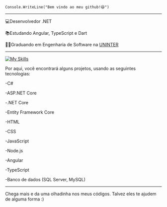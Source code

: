 <code>Console.WriteLine("Bem vindo ao meu github!😆")</code>
<hr>

<p>💻Desenvolvedor .NET </p>
<p>📚Estudando Angular, TypeScript e Dart</p>
<p>👨‍💻Graduando em Engenharia de Software na <a href="https://www.uninter.com/" target="blank_">UNINTER</a></p>

<hr>

[![My Skills](https://skillicons.dev/icons?i=cs,dotnet,js,html,css,nodejs,angular,ts,mysql)](https://skillicons.dev)

Por aqui, você encontrará alguns projetos, usando as seguintes tecnologias:
<p>-C#</p> 
<p>-ASP.NET Core</p>
<p>-.NET Core</p> 
<p>-Entity Framework Core</p>
<p>-HTML</p>
<p>-CSS</p>
<p>-JavaScript</p>
<p>-Node.js</p>
<p>-Angular</p>
<p>-TypeScript</p>
<p>-Banco de dados (SQL Server, MySQL)</p>

<hr>


Chega mais e da uma olhadinha nos meus códigos. Talvez eles te ajudem de alguma forma :)
